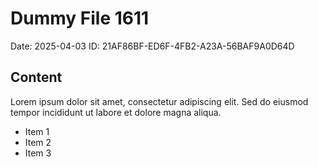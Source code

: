 # Dummy File 1611

Date: 2025-04-03
ID: 21AF86BF-ED6F-4FB2-A23A-56BAF9A0D64D

## Content

Lorem ipsum dolor sit amet, consectetur adipiscing elit.
Sed do eiusmod tempor incididunt ut labore et dolore magna aliqua.

* Item 1
* Item 2
* Item 3

